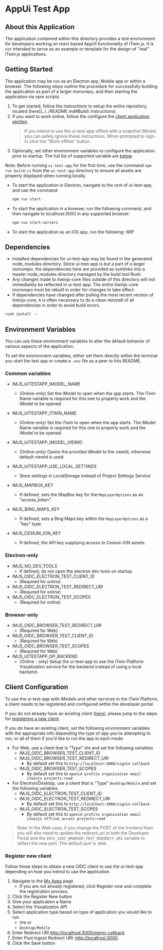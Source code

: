 # AppUi Test App

## About this Application

The application contained within this directory provides a test environment for developers working on react based AppUI functionality of iTwin.js. It is `not` intended to serve as an example or template for the design of "real" iTwin.js applications.

## Getting Started

The application may be run as an Electron app, Mobile app or within a browser. The following steps outline the procedure for successfully building the application as part of a larger monorepo, and then starting the application via npm scripts.

1. To get started, follow the instructions to setup the entire repository, located [here](../../README.md#Build\ Instructions).
2. If you want to work online, follow the configure the [client application section](#client-configuration).
    > If you intend to use the ui-test-app offline with a snapshot iModel, you can safely ignore these instructions. When prompted to sign-in click the "Work offline" button.
3. Optionally, set other environment variables to configure the application prior to startup. The full list of supported variable are [below](#environment-variables).

Note: Before running `ui-test-app` for the first time, use the command `npm run build:ci` from the `ui-test-app` directory to ensure all assets are properly displayed when running locally.

* To start the application in Electron, navigate to the root of ui-test-app, and use the command:

  ```cmd
  npm run start
  ```

* To start the application in a browser, run the following command, and then navigate to localhost:3000 in any supported browser:

  ```cmd
  npm run start:servers
  ```

* To start the application as an iOS app, run the following: WIP

## Dependencies

* Installed dependencies for ui-test-app may be found in the generated node_modules directory. Since ui-test-app is but a part of a larger monorepo, the dependencies here are provided as symlinks into a master node_modules directory managed by the build tool Rush.
* Any changes made to itwinjs-core files outside of this directory will not immediately be reflected in ui-test-app. The entire itwinjs-core monorepo must be rebuilt in order for changes to take effect.
* If dependencies have changed after pulling the most recent version of itwinjs-core, it is often necessary to do a clean reinstall of all dependencies in order to avoid build errors.

```cmd
rush install -c
```

## Environment Variables

You can use these environment variables to alter the default behavior of various aspects of the application.

To set the environment variables, either set them directly within the terminal you start the test app or create a `.env` file as a peer to this README.

### Common variables

* IMJS_UITESTAPP_IMODEL_NAME
  * (Online-only) Set the iModel to open when the app starts. The iTwin Name variable is required for this one to properly work and the iModel to be opened
* IMJS_UITESTAPP_ITWIN_NAME
  * (Online-only) Set the iTwin to open when the app starts. The iModel Name variable is required for this one to properly work and the iModel to be opened.
* IMJS_UITESTAPP_IMODEL_VIEWID
  * (Online-only) Opens the provided iModel to the viewId, otherwise default viewId is used.
* IMJS_UITESTAPP_USE_LOCAL_SETTINGS
  * Store settings in LocalStorage instead of Project Settings Service

* IMJS_MAPBOX_KEY
  * If defined, sets the MapBox key for the `MapLayerOptions` as an "access_token".
* IMJS_BING_MAPS_KEY
  * If defined, sets a Bing Maps key within the `MapLayerOptions` as a "key" type.
* IMJS_CESIUM_ION_KEY
  * If defined, the API key supplying access to Cesium ION assets.

### Electron-only

* IMJS_NO_DEV_TOOLS
  * If defined, do not open the electron dev tools on startup
* IMJS_OIDC_ELECTRON_TEST_CLIENT_ID
  * (Required for online)
* IMJS_OIDC_ELECTRON_TEST_REDIRECT_URI
  * (Required for online)
* IMJS_OIDC_ELECTRON_TEST_SCOPES
  * (Required for online)

### Browser-only

* IMJS_OIDC_BROWSER_TEST_REDIRECT_URI
  * (Required for Web)
* IMJS_OIDC_BROWSER_TEST_CLIENT_ID
  * (Required for Web)
* IMJS_OIDC_BROWSER_TEST_SCOPES
  * (Required for Web)
* IMJS_UITESTAPP_GP_BACKEND
  * (Online - only) Setup the ui-test-app to use the iTwin Platform Visualization service for the backend instead of using a local backend.

## Client Configuration

To use the ui-test-app with iModels and other services in the iTwin Platform, a client needs to be registered and configured within the developer portal.

If you do not already have an existing client ([here](https://developer.bentley.com/my-apps/)), please jump to the steps for [registering a new client](#register-new-client).

If you do have an existing client, set the following environment variables with the appropriate info depending the type of app you're attempting to run, or all of them if you'd like to run the app in each mode:

* For Web, use a client that is "Type" `SPA` and set the following variables
  * IMJS_OIDC_BROWSER_TEST_CLIENT_ID
  * IMJS_OIDC_BROWSER_TEST_REDIRECT_URI
    * By default set this to `http://localhost:3000/signin-callback`
  * IMJS_OIDC_BROWSER_TEST_SCOPES
    * By default set this to `openid profile organization email itwinjs projects:read`
* For Electron/Desktop, use a client that is "Type" `Desktop/Mobile` and set the following variables
  * IMJS_OIDC_ELECTRON_TEST_CLIENT_ID
  * IMJS_OIDC_ELECTRON_TEST_REDIRECT_URI
    * By default set this to `http://localhost:3000/signin-callback`
  * IMJS_OIDC_ELECTRON_TEST_SCOPES
    * By default set this to `openid profile organization email itwinjs offline_access projects:read`

> Note: In the Web case, if you change the PORT of the frontend then you will also need to update the redirect_uri in both the Developer Portal and the `IMJS_OIDC_BROWSER_TEST_REDIRECT_URI` variable to reflect the new port. The default port is `3000`.

### Register new client

Follow these steps to obtain a new OIDC client to use the ui-test-app depending on how you intend to use the application.

1. Navigate to the [My Apps](https://developer.bentley.com/my-apps/) page
    * If you are not already registered, click Register now and complete the registration process.
1. Click the Register New button
1. Give your application a Name
1. Select the Visualization API
1. Select application type based on type of application you would like to run
    * `SPA` or
    * `Desktop/Mobile`
1. Enter Redirect URI <http://localhost:3000/signin-callback>
1. Enter Post logout Redirect URI: <http://localhost:3000>.
1. Click the Save button
